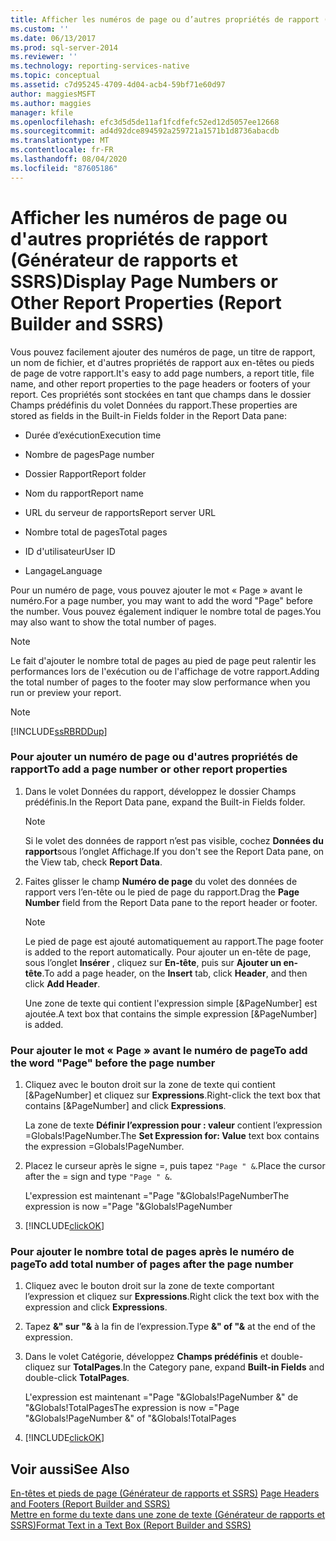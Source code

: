 ```yaml
---
title: Afficher les numéros de page ou d’autres propriétés de rapport (Générateur de rapports et SSRS) | Microsoft Docs
ms.custom: ''
ms.date: 06/13/2017
ms.prod: sql-server-2014
ms.reviewer: ''
ms.technology: reporting-services-native
ms.topic: conceptual
ms.assetid: c7d95245-4709-4d04-acb4-59bf71e60d97
author: maggiesMSFT
ms.author: maggies
manager: kfile
ms.openlocfilehash: efc3d5d5de11af1fcdfefc52ed12d5057ee12668
ms.sourcegitcommit: ad4d92dce894592a259721a1571b1d8736abacdb
ms.translationtype: MT
ms.contentlocale: fr-FR
ms.lasthandoff: 08/04/2020
ms.locfileid: "87605186"
---
```

# <a name="display-page-numbers-or-other-report-properties-report-builder-and-ssrs"></a><span data-ttu-id="d39c1-102">Afficher les numéros de page ou d'autres propriétés de rapport (Générateur de rapports et SSRS)</span><span class="sxs-lookup"><span data-stu-id="d39c1-102">Display Page Numbers or Other Report Properties (Report Builder and SSRS)</span></span>
  <span data-ttu-id="d39c1-103">Vous pouvez facilement ajouter des numéros de page, un titre de rapport, un nom de fichier, et d'autres propriétés de rapport aux en-têtes ou pieds de page de votre rapport.</span><span class="sxs-lookup"><span data-stu-id="d39c1-103">It's easy to add page numbers, a report title, file name, and other report properties to the page headers or footers of your report.</span></span> <span data-ttu-id="d39c1-104">Ces propriétés sont stockées en tant que champs dans le dossier Champs prédéfinis du volet Données du rapport.</span><span class="sxs-lookup"><span data-stu-id="d39c1-104">These properties are stored as fields in the Built-in Fields folder in the Report Data pane:</span></span>  
  
-   <span data-ttu-id="d39c1-105">Durée d’exécution</span><span class="sxs-lookup"><span data-stu-id="d39c1-105">Execution time</span></span>  
  
-   <span data-ttu-id="d39c1-106">Nombre de pages</span><span class="sxs-lookup"><span data-stu-id="d39c1-106">Page number</span></span>  
  
-   <span data-ttu-id="d39c1-107">Dossier Rapport</span><span class="sxs-lookup"><span data-stu-id="d39c1-107">Report folder</span></span>  
  
-   <span data-ttu-id="d39c1-108">Nom du rapport</span><span class="sxs-lookup"><span data-stu-id="d39c1-108">Report name</span></span>  
  
-   <span data-ttu-id="d39c1-109">URL du serveur de rapports</span><span class="sxs-lookup"><span data-stu-id="d39c1-109">Report server URL</span></span>  
  
-   <span data-ttu-id="d39c1-110">Nombre total de pages</span><span class="sxs-lookup"><span data-stu-id="d39c1-110">Total pages</span></span>  
  
-   <span data-ttu-id="d39c1-111">ID d'utilisateur</span><span class="sxs-lookup"><span data-stu-id="d39c1-111">User ID</span></span>  
  
-   <span data-ttu-id="d39c1-112">Langage</span><span class="sxs-lookup"><span data-stu-id="d39c1-112">Language</span></span>  
  
 <span data-ttu-id="d39c1-113">Pour un numéro de page, vous pouvez ajouter le mot « Page » avant le numéro.</span><span class="sxs-lookup"><span data-stu-id="d39c1-113">For a page number, you may want to add the word "Page" before the number.</span></span> <span data-ttu-id="d39c1-114">Vous pouvez également indiquer le nombre total de pages.</span><span class="sxs-lookup"><span data-stu-id="d39c1-114">You may also want to show the total number of pages.</span></span>  
  
> [!NOTE]  
>  <span data-ttu-id="d39c1-115">Le fait d'ajouter le nombre total de pages au pied de page peut ralentir les performances lors de l'exécution ou de l'affichage de votre rapport.</span><span class="sxs-lookup"><span data-stu-id="d39c1-115">Adding the total number of pages to the footer may slow performance when you run or preview your report.</span></span>  
  
> [!NOTE]  
>  [!INCLUDE[ssRBRDDup](../../includes/ssrbrddup-md.md)]  
  
### <a name="to-add-a-page-number-or-other-report-properties"></a><span data-ttu-id="d39c1-116">Pour ajouter un numéro de page ou d'autres propriétés de rapport</span><span class="sxs-lookup"><span data-stu-id="d39c1-116">To add a page number or other report properties</span></span>  
  
1.  <span data-ttu-id="d39c1-117">Dans le volet Données du rapport, développez le dossier Champs prédéfinis.</span><span class="sxs-lookup"><span data-stu-id="d39c1-117">In the Report Data pane, expand the Built-in Fields folder.</span></span>  
  
    > [!NOTE]  
    >  <span data-ttu-id="d39c1-118">Si le volet des données de rapport n’est pas visible, cochez **Données du rapport**sous l’onglet Affichage.</span><span class="sxs-lookup"><span data-stu-id="d39c1-118">If you don't see the Report Data pane, on the View tab, check **Report Data**.</span></span>  
  
2.  <span data-ttu-id="d39c1-119">Faites glisser le champ **Numéro de page** du volet des données de rapport vers l’en-tête ou le pied de page du rapport.</span><span class="sxs-lookup"><span data-stu-id="d39c1-119">Drag the **Page Number** field from the Report Data pane to the report header or footer.</span></span>  
  
    > [!NOTE]  
    >  <span data-ttu-id="d39c1-120">Le pied de page est ajouté automatiquement au rapport.</span><span class="sxs-lookup"><span data-stu-id="d39c1-120">The page footer is added to the report automatically.</span></span> <span data-ttu-id="d39c1-121">Pour ajouter un en-tête de page, sous l’onglet **Insérer** , cliquez sur **En-tête**, puis sur **Ajouter un en-tête**.</span><span class="sxs-lookup"><span data-stu-id="d39c1-121">To add a page header, on the **Insert** tab, click **Header**, and then click **Add Header**.</span></span>  
    >   
    >  <span data-ttu-id="d39c1-122">Une zone de texte qui contient l'expression simple [&PageNumber] est ajoutée.</span><span class="sxs-lookup"><span data-stu-id="d39c1-122">A text box that contains the simple expression [&PageNumber] is added.</span></span>  
  
### <a name="to-add-the-word-page-before-the-page-number"></a><span data-ttu-id="d39c1-123">Pour ajouter le mot « Page » avant le numéro de page</span><span class="sxs-lookup"><span data-stu-id="d39c1-123">To add the word "Page" before the page number</span></span>  
  
1.  <span data-ttu-id="d39c1-124">Cliquez avec le bouton droit sur la zone de texte qui contient [&PageNumber] et cliquez sur **Expressions**.</span><span class="sxs-lookup"><span data-stu-id="d39c1-124">Right-click the text box that contains [&PageNumber] and click **Expressions**.</span></span>  
  
     <span data-ttu-id="d39c1-125">La zone de texte **Définir l’expression pour : valeur** contient l’expression =Globals!PageNumber.</span><span class="sxs-lookup"><span data-stu-id="d39c1-125">The **Set Expression for: Value** text box contains the expression =Globals!PageNumber.</span></span>  
  
2.  <span data-ttu-id="d39c1-126">Placez le curseur après le signe =, puis tapez `"Page " &`.</span><span class="sxs-lookup"><span data-stu-id="d39c1-126">Place the cursor after the = sign and type `"Page " &`.</span></span>  
  
     <span data-ttu-id="d39c1-127">L'expression est maintenant ="Page "&Globals!PageNumber</span><span class="sxs-lookup"><span data-stu-id="d39c1-127">The expression is now  ="Page "&Globals!PageNumber</span></span>  
  
3.  [!INCLUDE[clickOK](../../includes/clickok-md.md)]  
  
### <a name="to-add-total-number-of-pages-after-the-page-number"></a><span data-ttu-id="d39c1-128">Pour ajouter le nombre total de pages après le numéro de page</span><span class="sxs-lookup"><span data-stu-id="d39c1-128">To add total number of pages after the page number</span></span>  
  
1.  <span data-ttu-id="d39c1-129">Cliquez avec le bouton droit sur la zone de texte comportant l’expression et cliquez sur **Expressions**.</span><span class="sxs-lookup"><span data-stu-id="d39c1-129">Right click the text box with the expression and click **Expressions**.</span></span>  
  
2.  <span data-ttu-id="d39c1-130">Tapez **&" sur "&** à la fin de l’expression.</span><span class="sxs-lookup"><span data-stu-id="d39c1-130">Type **&" of "&** at the end of the expression.</span></span>  
  
3.  <span data-ttu-id="d39c1-131">Dans le volet Catégorie, développez **Champs prédéfinis** et double-cliquez sur **TotalPages**.</span><span class="sxs-lookup"><span data-stu-id="d39c1-131">In the Category pane, expand **Built-in Fields** and double-click **TotalPages**.</span></span>  
  
     <span data-ttu-id="d39c1-132">L'expression est maintenant ="Page "&Globals!PageNumber &" de "&Globals!TotalPages</span><span class="sxs-lookup"><span data-stu-id="d39c1-132">The expression is now ="Page "&Globals!PageNumber &" of "&Globals!TotalPages</span></span>  
  
4.  [!INCLUDE[clickOK](../../includes/clickok-md.md)]  
  
## <a name="see-also"></a><span data-ttu-id="d39c1-133">Voir aussi</span><span class="sxs-lookup"><span data-stu-id="d39c1-133">See Also</span></span>  
 <span data-ttu-id="d39c1-134">[En-têtes et pieds de page &#40;Générateur de rapports et SSRS&#41;](page-headers-and-footers-report-builder-and-ssrs.md) </span><span class="sxs-lookup"><span data-stu-id="d39c1-134">[Page Headers and Footers &#40;Report Builder and SSRS&#41;](page-headers-and-footers-report-builder-and-ssrs.md) </span></span>  
 [<span data-ttu-id="d39c1-135">Mettre en forme du texte dans une zone de texte &#40;Générateur de rapports et SSRS&#41;</span><span class="sxs-lookup"><span data-stu-id="d39c1-135">Format Text in a Text Box &#40;Report Builder and SSRS&#41;</span></span>](format-text-in-a-text-box-report-builder-and-ssrs.md)  
  
  
